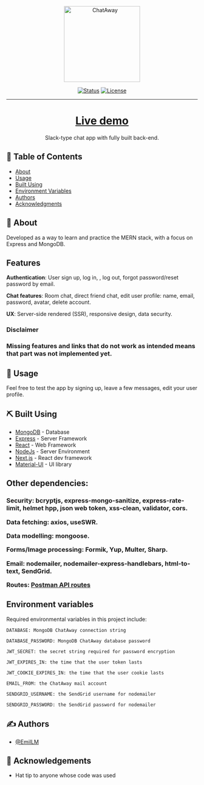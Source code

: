 <p align="center">
 <a href="https://ibb.co/QJPSqH7"><img width=200px height=auto src="https://i.ibb.co/p1fVsK6/ChatAway.png" alt="ChatAway"  /></a>
</p>

<div align="center">

[![Status](https://img.shields.io/badge/status-active-success.svg)]()
[![License](https://img.shields.io/badge/license-MIT-blue.svg)](/LICENSE)

</div>


---

<h1 align="center"><a href="https://chat-away-app.herokuapp.com" >Live demo</a></h1>

<p align="center"> Slack-type chat app with fully built back-end.
    <br> 
</p>

## 📝 Table of Contents

- [About](#about)
- [Usage](#usage)
- [Built Using](#built_using)
- [Environment Variables](#env_vars)
- [Authors](#authors)
- [Acknowledgments](#acknowledgement)

## 🧐 About <a name = "about"></a>

Developed as a way to learn and practice the MERN stack, with a focus on Express and MongoDB.


<h2> Features</h2>

<strong>Authentication</strong>: User sign up, log in, , log out, forgot password/reset password by email.

<strong>Chat features</strong>: Room chat, direct friend chat, edit user profile: name, email, password, avatar, delete account.

<strong>UX</strong>: Server-side rendered (SSR), responsive design, data security.

<h3>Disclaimer<h3>

Missing features and links that do not work as intended means that part was not implemented yet.



## 🎈 Usage <a name="usage"></a>

Feel free to test the app by signing up, leave a few messages, edit your user profile. 

## ⛏️ Built Using <a name="built_using"></a>

- [MongoDB](https://www.mongodb.com/) - Database
- [Express](https://expressjs.com/) - Server Framework
- [React](https://reactjs.org/) - Web Framework
- [NodeJs](https://nodejs.org/en/) - Server Environment
- [Next.js](https://nextjs.org) - React dev framework
- [Material-UI](https://material-ui.com) - UI library


<h2> Other dependencies:<h3>

<strong>Security</strong>: bcryptjs, express-mongo-sanitize, express-rate-limit, helmet hpp, json web token, xss-clean, validator, cors.

<strong>Data fetching</strong>: axios, useSWR.

<strong>Data modelling</strong>: mongoose.

<strong>Forms/Image processing</strong>: Formik, Yup, Multer, Sharp.

<strong>Email</strong>: nodemailer, nodemailer-express-handlebars, html-to-text, SendGrid.

<strong>Routes</strong>: <a href="https://documenter.getpostman.com/view/11920996/T17FAU73">Postman API routes</a>

## Environment variables <a name ="env_vars"></a>

Required environmental variables in this project include:
```
DATABASE: MongoDB ChatAway connection string

DATABASE_PASSWORD: MongoDB ChatAway database password

JWT_SECRET: the secret string required for password encryption

JWT_EXPIRES_IN: the time that the user token lasts

JWT_COOKIE_EXPIRES_IN: the time that the user cookie lasts

EMAIL_FROM: the ChatAway mail account

SENDGRID_USERNAME: the SendGrid username for nodemailer

SENDGRID_PASSWORD: the SendGrid password for nodemailer
```

## ✍️ Authors <a name = "authors"></a>

- [@EmilLM](https://github.com/EmilLM) 

## 🎉 Acknowledgements <a name = "acknowledgement"></a>

- Hat tip to anyone whose code was used

